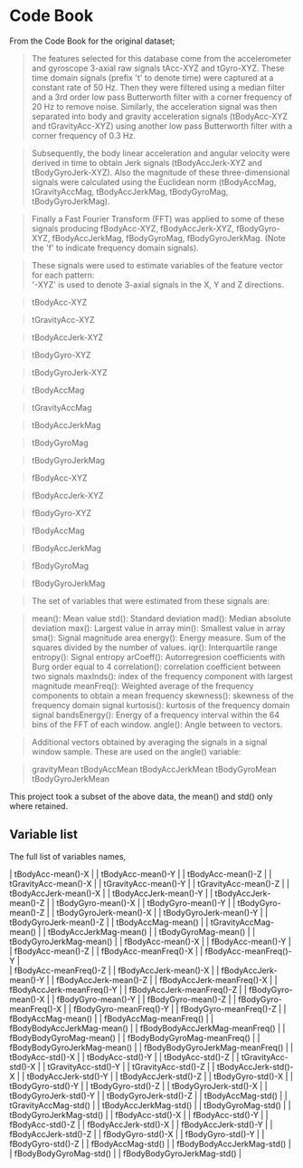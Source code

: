 # Code Book

From the Code Book for the original dataset;

> The features selected for this database come from the accelerometer and gyroscope 3-axial raw signals tAcc-XYZ and tGyro-XYZ. These time domain signals (prefix 't' to denote time) were captured at a constant rate of 50 Hz. Then they were filtered using a median filter and a 3rd order low pass Butterworth filter with a corner frequency of 20 Hz to remove noise. Similarly, the acceleration signal was then separated into body and gravity acceleration signals (tBodyAcc-XYZ and tGravityAcc-XYZ) using another low pass Butterworth filter with a corner frequency of 0.3 Hz. 

> Subsequently, the body linear acceleration and angular velocity were derived in time to obtain Jerk signals (tBodyAccJerk-XYZ and tBodyGyroJerk-XYZ). Also the magnitude of these three-dimensional signals were calculated using the Euclidean norm (tBodyAccMag, tGravityAccMag, tBodyAccJerkMag, tBodyGyroMag, tBodyGyroJerkMag). 

> Finally a Fast Fourier Transform (FFT) was applied to some of these signals producing fBodyAcc-XYZ, fBodyAccJerk-XYZ, fBodyGyro-XYZ, fBodyAccJerkMag, fBodyGyroMag, fBodyGyroJerkMag. (Note the 'f' to indicate frequency domain signals). 

> These signals were used to estimate variables of the feature vector for each pattern:  
>'-XYZ' is used to denote 3-axial signals in the X, Y and Z directions.

> tBodyAcc-XYZ

> tGravityAcc-XYZ

> tBodyAccJerk-XYZ

> tBodyGyro-XYZ

> tBodyGyroJerk-XYZ

> tBodyAccMag

> tGravityAccMag

> tBodyAccJerkMag

> tBodyGyroMag

> tBodyGyroJerkMag

> fBodyAcc-XYZ

> fBodyAccJerk-XYZ

> fBodyGyro-XYZ

> fBodyAccMag

> fBodyAccJerkMag

> fBodyGyroMag

> fBodyGyroJerkMag

> The set of variables that were estimated from these signals are: 

> mean(): Mean value
> std(): Standard deviation
> mad(): Median absolute deviation 
> max(): Largest value in array
> min(): Smallest value in array
> sma(): Signal magnitude area
> energy(): Energy measure. Sum of the squares divided by the number of values. 
> iqr(): Interquartile range 
> entropy(): Signal entropy
> arCoeff(): Autorregresion coefficients with Burg order equal to 4
> correlation(): correlation coefficient between two signals
> maxInds(): index of the frequency component with largest magnitude
> meanFreq(): Weighted average of the frequency components to obtain a mean frequency
> skewness(): skewness of the frequency domain signal 
> kurtosis(): kurtosis of the frequency domain signal 
> bandsEnergy(): Energy of a frequency interval within the 64 bins of the FFT of each window.
> angle(): Angle between to vectors.

> Additional vectors obtained by averaging the signals in a signal window sample. These are used on the angle() variable:

> gravityMean
> tBodyAccMean
> tBodyAccJerkMean
> tBodyGyroMean
> tBodyGyroJerkMean

This project took a subset of the above data, the mean() and std() only where retained.

## Variable list

The full list of variables names,

| tBodyAcc-mean()-X                 | 
| tBodyAcc-mean()-Y                 | 
| tBodyAcc-mean()-Z                 | 
| tGravityAcc-mean()-X              |
| tGravityAcc-mean()-Y              |
| tGravityAcc-mean()-Z              |
| tBodyAccJerk-mean()-X             |
| tBodyAccJerk-mean()-Y             |
| tBodyAccJerk-mean()-Z             |
| tBodyGyro-mean()-X                |
| tBodyGyro-mean()-Y                |
| tBodyGyro-mean()-Z                |
| tBodyGyroJerk-mean()-X            |
| tBodyGyroJerk-mean()-Y            |
| tBodyGyroJerk-mean()-Z            |
| tBodyAccMag-mean()                |
| tGravityAccMag-mean()             |
| tBodyAccJerkMag-mean()            |
| tBodyGyroMag-mean()               |
| tBodyGyroJerkMag-mean()           |
| fBodyAcc-mean()-X                 |
| fBodyAcc-mean()-Y                 |
| fBodyAcc-mean()-Z                 |
| fBodyAcc-meanFreq()-X             |
| fBodyAcc-meanFreq()-Y             |   
| fBodyAcc-meanFreq()-Z             |
| fBodyAccJerk-mean()-X             |
| fBodyAccJerk-mean()-Y             |
| fBodyAccJerk-mean()-Z             |
| fBodyAccJerk-meanFreq()-X         |
| fBodyAccJerk-meanFreq()-Y         |
| fBodyAccJerk-meanFreq()-Z         |
| fBodyGyro-mean()-X                |
| fBodyGyro-mean()-Y                |
| fBodyGyro-mean()-Z                |
| fBodyGyro-meanFreq()-X            |
| fBodyGyro-meanFreq()-Y            |
| fBodyGyro-meanFreq()-Z            |
| fBodyAccMag-mean()                |
| fBodyAccMag-meanFreq()            |
| fBodyBodyAccJerkMag-mean()        |
| fBodyBodyAccJerkMag-meanFreq()    |
| fBodyBodyGyroMag-mean()           |
| fBodyBodyGyroMag-meanFreq()       |
| fBodyBodyGyroJerkMag-mean()       |
| fBodyBodyGyroJerkMag-meanFreq()   |
| tBodyAcc-std()-X                  |
| tBodyAcc-std()-Y                  |
| tBodyAcc-std()-Z                  |
| tGravityAcc-std()-X               |
| tGravityAcc-std()-Y               |
| tGravityAcc-std()-Z               |
| tBodyAccJerk-std()-X              |
| tBodyAccJerk-std()-Y              |
| tBodyAccJerk-std()-Z              |
| tBodyGyro-std()-X                 |
| tBodyGyro-std()-Y                 |
| tBodyGyro-std()-Z                 |
| tBodyGyroJerk-std()-X             |
| tBodyGyroJerk-std()-Y             |
| tBodyGyroJerk-std()-Z             |
| tBodyAccMag-std()                 |
| tGravityAccMag-std()              |
| tBodyAccJerkMag-std()             |
| tBodyGyroMag-std()                |
| tBodyGyroJerkMag-std()            |
| fBodyAcc-std()-X                  |
| fBodyAcc-std()-Y                  |
| fBodyAcc-std()-Z                  |
| fBodyAccJerk-std()-X              |
| fBodyAccJerk-std()-Y              |
| fBodyAccJerk-std()-Z              |
| fBodyGyro-std()-X                 |
| fBodyGyro-std()-Y                 |
| fBodyGyro-std()-Z                 |
| fBodyAccMag-std()                 |
| fBodyBodyAccJerkMag-std()         |
| fBodyBodyGyroMag-std()            |
| fBodyBodyGyroJerkMag-std()        |






